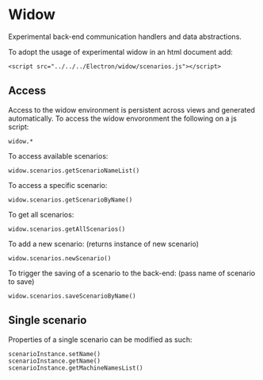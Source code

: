 # Widow
Experimental back-end communication handlers and data abstractions.

To adopt the usage of experimental widow in an html document add:

    <script src="../../../Electron/widow/scenarios.js"></script>

## Access

Access to the widow environment is persistent across views and generated automatically. To access the widow envoronment the following on a js script:

    widow.*

To access available scenarios:

    widow.scenarios.getScenarioNameList()
    
To access a specific scenario:
    
    widow.scenarios.getScenarioByName()
    
To get all scenarios:

    widow.scenarios.getAllScenarios()
    
To add a new scenario: (returns instance of new scenario)

    widow.scenarios.newScenario()
    
To trigger the saving of a scenario to the back-end: (pass name of scenario to save)

    widow.scenarios.saveScenarioByName()
    
## Single scenario
Properties of a single scenario can be modified as such:
    
    scenarioInstance.setName()
    scenarioInstance.getName()
    scenarioInstance.getMachineNamesList()